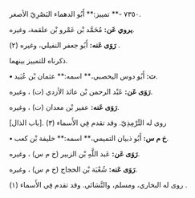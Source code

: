 ٧٣٥٠ -** تمييز:** أَبُو الدهماء البَصْرِيّ الأصغر.

**يروي عَن:** مُحَمَّد بْن عَمْرو بْن علقمة، وغيره.

**رَوَى عَنه:** أَبُو جعفر النفيلي، وغيره (٢) .

ذكرناه للتمييز بينهما.

**• ت:** أَبُو دوس اليحصبي،** اسمه:** عثمان بْن عُبَيد.

**رَوَى عَن:** عَبْد الرحمن بْن عائذ الأزدي (ت) ، وغيره.

**رَوَى عَنه:** عفير بْن معدان (ت) ، وغيره.

روى له التِّرْمِذِيّ. وقد تقدم فِي الأَسماء (٣) .[باب الذال]

**• خ م س:** أَبُو ذبيان التميمي،** اسمه:** خليفة بْن كعب.

**رَوَى عَن:** عَبد اللَّهِ بْن الزبير (خ م س) ، وغيره.

**رَوَى عَنه:** شُعْبَة بْن الحجاج (خ م س) ، وغيره.

روى له البخاري، ومسلم، والنَّسَائي. وقد تقدم فِي الأَسماء (١) .